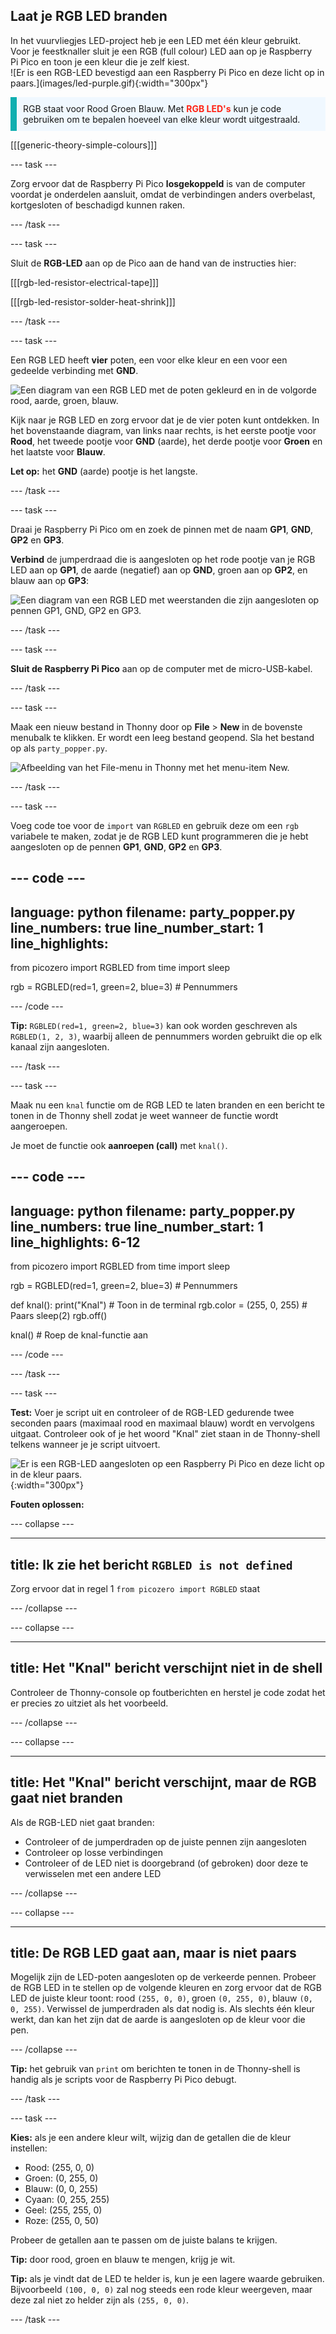 ## Laat je RGB LED branden

<div style="display: flex; flex-wrap: wrap">
<div style="flex-basis: 200px; flex-grow: 1; margin-right: 15px;">
In het vuurvliegjes LED-project heb je een LED met één kleur gebruikt. Voor je feestknaller sluit je een RGB (full colour) LED aan op je Raspberry Pi Pico en toon je een kleur die je zelf kiest.
</div>
<div>
![Er is een RGB-LED bevestigd aan een Raspberry Pi Pico en deze licht op in paars.](images/led-purple.gif){:width="300px"}
</div>
</div>

<p style='border-left: solid; border-width:10px; border-color: #0faeb0; background-color: aliceblue; padding: 10px;'>
RGB staat voor Rood Groen Blauw. Met <span style="color: #ff2416"><b>RGB LED's</b></span> kun je code gebruiken om te bepalen hoeveel van elke kleur wordt uitgestraald.
</p>

[[[generic-theory-simple-colours]]]

--- task ---

Zorg ervoor dat de Raspberry Pi Pico **losgekoppeld** is van de computer voordat je onderdelen aansluit, omdat de verbindingen anders overbelast, kortgesloten of beschadigd kunnen raken.

--- /task ---

--- task ---

Sluit de **RGB-LED** aan op de Pico aan de hand van de instructies hier:

[[[rgb-led-resistor-electrical-tape]]]

[[[rgb-led-resistor-solder-heat-shrink]]]

--- /task ---

--- task ---

Een RGB LED heeft **vier** poten, een voor elke kleur en een voor een gedeelde verbinding met **GND**.

![Een diagram van een RGB LED met de poten gekleurd en in de volgorde rood, aarde, groen, blauw.](images/rgb-led-legs.png)

Kijk naar je RGB LED en zorg ervoor dat je de vier poten kunt ontdekken. In het bovenstaande diagram, van links naar rechts, is het eerste pootje voor **Rood**, het tweede pootje voor **GND** (aarde), het derde pootje voor **Groen** en het laatste voor **Blauw**.

**Let op:** het **GND** (aarde) pootje is het langste.

--- /task ---

--- task ---

Draai je Raspberry Pi Pico om en zoek de pinnen met de naam **GP1**, **GND**, **GP2** en **GP3**.

**Verbind** de jumperdraad die is aangesloten op het rode pootje van je RGB LED aan op **GP1**, de aarde (negatief) aan op **GND**, groen aan op **GP2**, en blauw aan op **GP3**:

![Een diagram van een RGB LED met weerstanden die zijn aangesloten op pennen GP1, GND, GP2 en GP3.](images/rgb-led-diagram.png)

--- /task ---

--- task ---

**Sluit de Raspberry Pi Pico** aan op de computer met de micro-USB-kabel.

--- /task ---

--- task ---

Maak een nieuw bestand in Thonny door op **File** > **New** in de bovenste menubalk te klikken. Er wordt een leeg bestand geopend. Sla het bestand op als `party_popper.py`.

![Afbeelding van het File-menu in Thonny met het menu-item New.](images/new_thonny.png)

--- /task ---

--- task ---

Voeg code toe voor de `import` van `RGBLED` en gebruik deze om een `rgb` variabele te maken, zodat je de RGB LED kunt programmeren die je hebt aangesloten op de pennen **GP1**, **GND**, **GP2** en **GP3**.

--- code ---
---
language: python
filename: party_popper.py
line_numbers: true
line_number_start: 1
line_highlights: 
---
from picozero import RGBLED
from time import sleep

rgb = RGBLED(red=1, green=2, blue=3) # Pennummers

--- /code ---

**Tip:** `RGBLED(red=1, green=2, blue=3)` kan ook worden geschreven als `RGBLED(1, 2, 3)`, waarbij alleen de pennummers worden gebruikt die op elk kanaal zijn aangesloten.

--- /task ---

--- task ---

Maak nu een `knal` functie om de RGB LED te laten branden en een bericht te tonen in de Thonny shell zodat je weet wanneer de functie wordt aangeroepen.

Je moet de functie ook **aanroepen (call)** met `knal()`.

--- code ---
---
language: python
filename: party_popper.py
line_numbers: true
line_number_start: 1
line_highlights: 6-12
---
from picozero import RGBLED
from time import sleep

rgb = RGBLED(red=1, green=2, blue=3) # Pennummers 

def knal():
    print("Knal") # Toon in de terminal
    rgb.color = (255, 0, 255) # Paars
    sleep(2)
    rgb.off()

knal() # Roep de knal-functie aan

--- /code ---

--- /task ---

--- task ---

**Test:** Voer je script uit en controleer of de RGB-LED gedurende twee seconden paars (maximaal rood en maximaal blauw) wordt en vervolgens uitgaat. Controleer ook of je het woord "Knal" ziet staan in de Thonny-shell telkens wanneer je je script uitvoert.

![Er is een RGB-LED aangesloten op een Raspberry Pi Pico en deze licht op in de kleur paars.](images/led-Paars.gif){:width="300px"}

**Fouten oplossen:**

--- collapse ---

---
title: Ik zie het bericht `RGBLED is not defined`
---

Zorg ervoor dat in regel 1 `from picozero import RGBLED` staat

--- /collapse ---

--- collapse ---

---
title: Het "Knal" bericht verschijnt niet in de shell
---

Controleer de Thonny-console op foutberichten en herstel je code zodat het er precies zo uitziet als het voorbeeld.

--- /collapse ---

--- collapse ---

---
title: Het "Knal" bericht verschijnt, maar de RGB gaat niet branden
---

Als de RGB-LED niet gaat branden:
+ Controleer of de jumperdraden op de juiste pennen zijn aangesloten
+ Controleer op losse verbindingen
+ Controleer of de LED niet is doorgebrand (of gebroken) door deze te verwisselen met een andere LED

--- /collapse ---

--- collapse ---

---
title: De RGB LED gaat aan, maar is niet paars
---

Mogelijk zijn de LED-poten aangesloten op de verkeerde pennen. Probeer de RGB LED in te stellen op de volgende kleuren en zorg ervoor dat de RGB LED de juiste kleur toont: rood `(255, 0, 0)`, groen `(0, 255, 0)`, blauw `(0, 0, 255)`. Verwissel de jumperdraden als dat nodig is. Als slechts één kleur werkt, dan kan het zijn dat de aarde is aangesloten op de kleur voor die pen.

--- /collapse ---

**Tip:** het gebruik van `print` om berichten te tonen in de Thonny-shell is handig als je scripts voor de Raspberry Pi Pico debugt.

--- /task ---

--- task ---

**Kies:** als je een andere kleur wilt, wijzig dan de getallen die de kleur instellen:

+ Rood: (255, 0, 0)
+ Groen: (0, 255, 0)
+ Blauw: (0, 0, 255)
+ Cyaan: (0, 255, 255)
+ Geel: (255, 255, 0)
+ Roze: (255, 0, 50)

Probeer de getallen aan te passen om de juiste balans te krijgen.

**Tip:** door rood, groen en blauw te mengen, krijg je wit.

**Tip:** als je vindt dat de LED te helder is, kun je een lagere waarde gebruiken. Bijvoorbeeld `(100, 0, 0)` zal nog steeds een rode kleur weergeven, maar deze zal niet zo helder zijn als `(255, 0, 0)`.

--- /task ---
